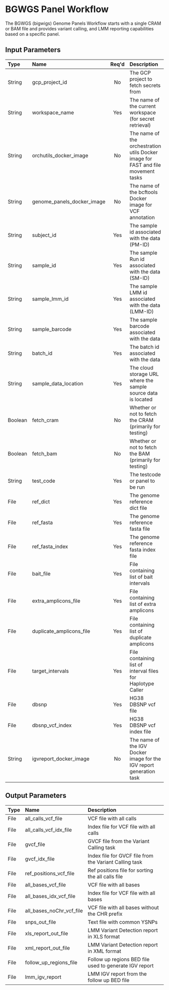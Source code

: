 # BGWGS Panel Workflow
The BGWGS (bigwigs) Genome Panels Workflow starts with a single CRAM or BAM file and provides variant calling, and LMM reporting capabilities based on a specific panel.

## Input Parameters
 Type | Name | Req'd | Description | Default Value |
| :--- | :--- | :---: | :--- | :--- |
| String | gcp_project_id | No | The GCP project to fetch secrets from | "mgb-lmm-gcp-infrast-1651079146" |
| String | workspace_name | Yes | The name of the current workspace (for secret retrieval) | |
| String | orchutils_docker_image | No | The name of the orchestration utils Docker image for FAST and file movement tasks | "gcr.io/mgb-lmm-gcp-infrast-1651079146/mgbpmbiofx/orchutils:20230719" |
| String | genome_panels_docker_image | No | The name of the bcftools Docker image for VCF annotation | "gcr.io/mgb-lmm-gcp-infrast-1651079146/mgbpmbiofx/genome-panels:0.0.1" |
| String | subject_id | Yes | The sample id associated with the data (PM-ID) | |
| String | sample_id | Yes | The sample Run id associated with the data (SM-ID) | |
| String | sample_lmm_id | Yes | The sample LMM id associated with the data (LMM-ID) | |
| String | sample_barcode | Yes | The sample barcode associated with the data | |
| String | batch_id | Yes | The batch id associated with the data | |
| String | sample_data_location | Yes | The cloud storage URL where the sample source data is located | |
| Boolean | fetch_cram | No | Whether or not to fetch the CRAM (primarily for testing) | true |
| Boolean | fetch_bam | No | Whether or not to fetch the BAM (primarily for testing) | true |
| String | test_code | Yes | The testcode or panel to be run | |
| File | ref_dict | Yes | The genome reference dict file | |
| File | ref_fasta | Yes | The genome reference fasta file | |
| File | ref_fasta_index | Yes | The genome reference fasta index file | |
| File | bait_file | Yes | File containing list of bait intervals | |
| File | extra_amplicons_file | Yes | File containing list of extra amplicons | |
| File | duplicate_amplicons_file | Yes | File containing list of duplicate amplicons | |
| File | target_intervals | Yes | File containing list of interval files for Haplotype Caller | |
| File | dbsnp | Yes | HG38 DBSNP vcf file | |
| File | dbsnp_vcf_index | Yes | HG38 DBSNP vcf index file | |
| String | igvreport_docker_image | No | The name of the IGV Docker image for the IGV report generation task | "gcr.io/mgb-lmm-gcp-infrast-1651079146/mgbpmbiofx/igvreport:20230511" |


## Output Parameters
| Type | Name | Description |
| :--- | :--- | :--- |
| File | all_calls_vcf_file | VCF file with all calls |
| File | all_calls_vcf_idx_file | Index file for VCF file with all calls |
| File | gvcf_file | GVCF file from the Variant Calling task |
| File | gvcf_idx_file | Index file for GVCF file from the Variant Calling task |
| File | ref_positions_vcf_file | Ref positions file for sorting the all calls file |
| File | all_bases_vcf_file | VCF file with all bases |
| File | all_bases_idx_vcf_file | Index file for VCF file with all bases |
| File | all_bases_noChr_vcf_file | VCF file with all bases without the CHR prefix |
| File | snps_out_file | Text file with common YSNPs |
| File | xls_report_out_file | LMM Variant Detection report in XLS format |
| File | xml_report_out_file | LMM Variant Detection report in XML format |
| File | follow_up_regions_file | Follow up regions BED file used to generate IGV report |
| File | lmm_igv_report | LMM IGV report from the follow up BED file |
